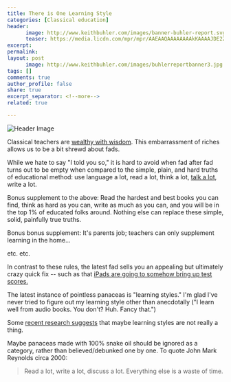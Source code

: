 ```yaml
---
title: There is One Learning Style
categories: [Classical education]
header:
      image: http://www.keithbuhler.com/images/banner-buhler-report.svg
      teaser: https://media.licdn.com/mpr/mpr/AAEAAQAAAAAAAAkKAAAAJDE2ZjYxNDVkLTAzNjgtNGM2My1hYWE3LWU0ZWVlZjNhMmY3Ng.jpg
excerpt: 
permalink: 
layout: post
      image: http://www.keithbuhler.com/images/buhlerreportbanner3.jpg
tags: []
comments: true
author_profile: false
share: true
excerpt_separator: <!--more-->
related: true

---
```


![Header Image](https://media.licdn.com/mpr/mpr/AAEAAQAAAAAAAAkKAAAAJDE2ZjYxNDVkLTAzNjgtNGM2My1hYWE3LWU0ZWVlZjNhMmY3Ng.jpg)

Classical teachers are [wealthy with wisdom](http://www.keithbuhler.com/buhlerreport/philosophy/2016/07/26/wealth-and-wisdom.html). This embarrassment of riches allows us to be a bit shrewd about fads. 

While we hate to say "I told you so," it is hard to avoid when fad after fad turns out to be empty when compared to the simple, plain, and hard truths of educational method: use language a lot, read a lot, think a lot, [talk a lot](http://literacy.rice.edu/thirty-million-word-gap), write a lot. 

<!--more-->

Bonus supplement to the above: Read the hardest and best books you can find, think as hard as you can, write as much as you can, and you will be in the top 1% of educated folks around. Nothing else can replace these simple, solid, painfully true truths. 

Bonus bonus supplement: It's parents job; teachers can only supplement learning in the home... 

etc. etc. 

In contrast to these rules, the latest fad sells you an appealing but ultimately crazy quick fix -- such as that [iPads are going to somehow bring up test scores.](http://www.latimes.com/local/lanow/la-me-ln-la-unified-ipad-settlement-20150925-story.html) 

The latest instance of pointless panaceas is "learning styles." I'm glad I've never tried to figure out my learning style other than anecdotally ("I learn well from audio books. You don't? Huh. Fancy that.") 


Some [recent research suggests](http://thefederalist.com/2017/03/22/brain-scientists-learning-styles-like-auditory-visual-and-kinesthetic-are-bunk/) that maybe learning styles are not really a thing. 

Maybe panaceas made with 100% snake oil should be ignored as a category, rather than believed/debunked one by one. To quote John Mark Reynolds circa 2000: 

>Read a lot, write a lot, discuss a lot. Everything else is a waste of time.